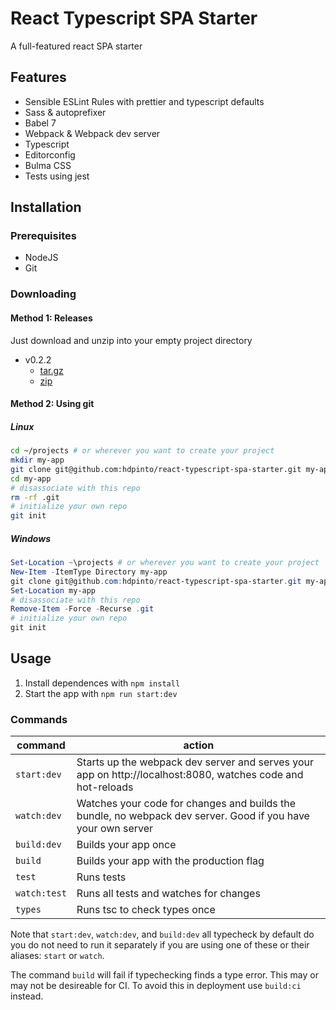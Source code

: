 # React Typescript SPA Starter

A full-featured react SPA starter

## Features

- Sensible ESLint Rules with prettier and typescript defaults
- Sass & autoprefixer
- Babel 7
- Webpack & Webpack dev server
- Typescript
- Editorconfig
- Bulma CSS
- Tests using jest

## Installation

### Prerequisites

- NodeJS
- Git

### Downloading

#### Method 1: Releases

Just download and unzip into your empty project directory

- v0.2.2
  - [tar.gz](https://github.com/hdpinto/react-typescript-spa-starter/archive/v0.2.2.tar.gz)
  - [zip](https://github.com/hdpinto/react-typescript-spa-starter/archive/v0.2.2.zip)


#### Method 2: Using git
##### Linux
```bash
cd ~/projects # or wherever you want to create your project
mkdir my-app
git clone git@github.com:hdpinto/react-typescript-spa-starter.git my-app
cd my-app
# disassociate with this repo
rm -rf .git
# initialize your own repo
git init
```

##### Windows
```powershell
Set-Location ~\projects # or wherever you want to create your project
New-Item -ItemType Directory my-app
git clone git@github.com:hdpinto/react-typescript-spa-starter.git my-app
Set-Location my-app
# disassociate with this repo
Remove-Item -Force -Recurse .git
# initialize your own repo
git init
```

## Usage

1. Install dependences with `npm install`
2. Start the app with `npm run start:dev`

### Commands

| command      | action                                                                                                       |
| ------------ | ------------------------------------------------------------------------------------------------------------ |
| `start:dev`  | Starts up the webpack dev server and serves your app on http://localhost:8080, watches code and hot-reloads  |
| `watch:dev`  | Watches your code for changes and builds the bundle, no webpack dev server. Good if you have your own server |
| `build:dev`  | Builds your app once                                                                                         |
| `build`      | Builds your app with the production flag                                                                     |
| `test`       | Runs tests                                                                                                   |
| `watch:test` | Runs all tests and watches for changes                                                                       |
| `types`      | Runs tsc to check types once                                                                                 |

Note that `start:dev`, `watch:dev`, and `build:dev` all typecheck by default do you do not need to run it separately if you are using one of these or their aliases: `start` or `watch`.

The command `build` will fail if typechecking finds a type error. This may or may not be desireable for CI. To avoid this in deployment use `build:ci` instead.

